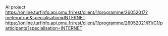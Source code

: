 AI project
https://online.turfinfo.api.pmu.fr/rest/client/1/programme/26052017?meteo=true&specialisation=INTERNET
https://online.turfinfo.api.pmu.fr/rest/client/1/programme/26052021/R1/C1/participants?specialisation=INTERNET

